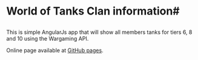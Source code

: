 # World of Tanks Clan information#
##  

This is simple AngularJs app that will show all members tanks for tiers 6, 8 and 10 using the Wargaming API.

Online page available at [GitHub pages](http://balexandre.github.io/wot-claninfo). 